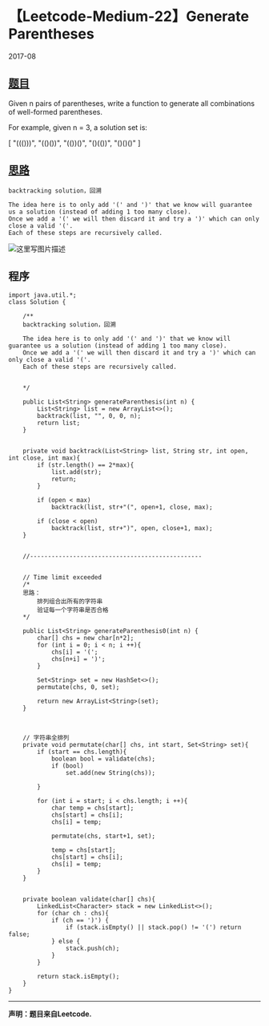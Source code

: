 # 【Leetcode-Medium-22】Generate Parentheses

2017-08

## [题目](https://leetcode.com/problems/generate-parentheses/discuss/)

Given n pairs of parentheses, write a function to generate all combinations of well-formed parentheses.

For example, given n = 3, a solution set is:

[
  "((()))",
  "(()())",
  "(())()",
  "()(())",
  "()()()"
]


## [思路](https://leetcode.com/problems/generate-parentheses/discuss/)

    backtracking solution，回溯
    
    The idea here is to only add '(' and ')' that we know will guarantee us a solution (instead of adding 1 too many close).
    Once we add a '(' we will then discard it and try a ')' which can only close a valid '('. 
    Each of these steps are recursively called.

![这里写图片描述](https://imgconvert.csdnimg.cn/aHR0cDovL2ltZy5ibG9nLmNzZG4ubmV0LzIwMTcxMDIxMTk0ODAzODQ3)



## 程序

```
import java.util.*;
class Solution {
    
    /**
    backtracking solution，回溯
    
    The idea here is to only add '(' and ')' that we know will guarantee us a solution (instead of adding 1 too many close).
    Once we add a '(' we will then discard it and try a ')' which can only close a valid '('. 
    Each of these steps are recursively called.
    
    
    */
    
    public List<String> generateParenthesis(int n) {
        List<String> list = new ArrayList<>();
        backtrack(list, "", 0, 0, n);
        return list;
    }
    
    
    private void backtrack(List<String> list, String str, int open, int close, int max){
        if (str.length() == 2*max){
            list.add(str);
            return;
        }
        
        if (open < max)
            backtrack(list, str+"(", open+1, close, max);
        
        if (close < open)
            backtrack(list, str+")", open, close+1, max);
    }
    
    
    //------------------------------------------------

    
    // Time limit exceeded
    /*
    思路：
        排列组合出所有的字符串
        验证每一个字符串是否合格
    */
    
    public List<String> generateParenthesis0(int n) {
        char[] chs = new char[n*2];
        for (int i = 0; i < n; i ++){
            chs[i] = '(';
            chs[n+i] = ')';
        }
        
        Set<String> set = new HashSet<>();
        permutate(chs, 0, set);
        
        return new ArrayList<String>(set);
    }
    
    
    
    // 字符串全排列
    private void permutate(char[] chs, int start, Set<String> set){
        if (start == chs.length){
            boolean bool = validate(chs);
            if (bool)
                set.add(new String(chs));
                
        }
        
        for (int i = start; i < chs.length; i ++){
            char temp = chs[start];
            chs[start] = chs[i];
            chs[i] = temp;
            
            permutate(chs, start+1, set);
            
            temp = chs[start];
            chs[start] = chs[i];
            chs[i] = temp;
        }
    }
    
    
    private boolean validate(char[] chs){
        LinkedList<Character> stack = new LinkedList<>();
        for (char ch : chs){
            if (ch == ')') {
                if (stack.isEmpty() || stack.pop() != '(') return false;
            } else {
                stack.push(ch);
            }
        }
        
        return stack.isEmpty();
    }   
}
```


----------


**声明：题目来自Leetcode.**